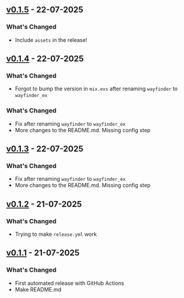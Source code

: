 ## [v0.1.5](https://github.com/andresgutgon/wayfinder_ex/compare/v0.1.4...v0.1.5) - 22-07-2025

### What's Changed

- Include `assets` in the release!

## [v0.1.4](https://github.com/andresgutgon/wayfinder_ex/compare/v0.1.3...v0.1.4) - 22-07-2025

### What's Changed

- Forgot to bump the version in `mix.exs` after renaming `wayfinder` to `wayfinder_ex`

### What's Changed

- Fix after renaming `wayfinder` to `wayfinder_ex`
- More changes to the README.md. Missing config step

## [v0.1.3](https://github.com/andresgutgon/wayfinder_ex/compare/v0.1.2...v0.1.3) - 22-07-2025

### What's Changed

- Fix after renaming `wayfinder` to `wayfinder_ex`
- More changes to the README.md. Missing config step

## [v0.1.2](https://github.com/andresgutgon/wayfinder_ex/compare/v0.1.1...v0.1.2) - 21-07-2025

### What's Changed

- Trying to make `release.yml` work

## [v0.1.1](https://github.com/andresgutgon/wayfinder_ex/compare/v0.1.0...v0.1.1) - 21-07-2025

### What's Changed

- First automated release with GitHub Actions
- Make README.md
